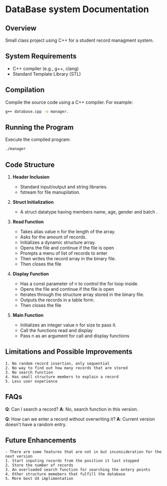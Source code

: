 # DataBase system Documentation

## Overview
Small class project using C++ for a student record managment system.

## System Requirements
- C++ compiler (e.g., g++, clang)
- Standard Template Library (STL)

## Compilation
Compile the source code using a C++ compiler. For example:
```bash
g++ database.cpp -o manager.
```

## Running the Program
Execute the compiled program:
```bash
./manager
```
## Code Structure

1. **Header Inclusion**
    - Standard input/output and string libraries.
    - fstream for file manupilation.

2. **Struct Initialization**
    - A struct datatype having members name, age, gender and batch .

3. **Read Function**
    - Takes alias value n for the length of the array.
    - Asks for the amount of records.  
    - Initializes a dynamic structure array.
    - Opens the file and continue if the file is open
    - Prompts a menu of list of records to enter
    - Then writes the record array in the binary file.
    - Then closes the file

4. **Display Function**
    - Has a const parameter of n to control the for loop inside.
    - Opens the file and continue if the file is open
    - Iterates through the structure array stored in the binary file.
    - Outputs the records in a table form.
    - Then closes the file

5. **Main Function**
    - Initializes an integer value n for size to pass it.
    - Call the functions read and display
    - Pass n as an argument for call and display functions


## Limitations and Possible Improvements
    1. No random record insertion, only sequential 
    2. No way to find out how many records that are stored 
    3. No search function
    4. Has small structure members to explain a record
    5. Less user experience  

## FAQs
**Q**: Can I search a record?
**A**: No, search function in this version.

**Q**: How can we enter a record without overwriting it?
**A**: Current version doesn't have a random entry.

## Future Enhancements
    - There are some features that are not in but inconsideration for the next version
    1. Start inputing records from the position it last stopped 
    2. Store the number of records
    3. An overloaded search function for searching the entery points 
    4. Other structure memebers that fulfill the database 
    5. More best UX implimentation  

